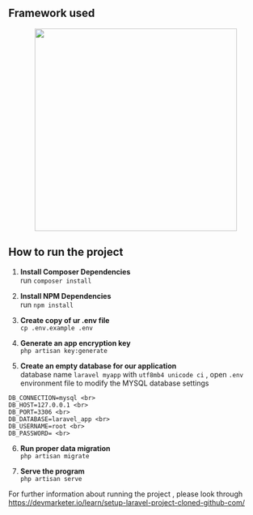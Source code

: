 ##  Framework used

<p align="center"><img src="https://res.cloudinary.com/dtfbvvkyp/image/upload/v1566331377/laravel-logolockup-cmyk-red.svg" width="400"></p>

## How to run the project

1. **Install Composer Dependencies** <br>
run `composer install`

2. **Install NPM Dependencies** <br>
run `npm install`

3. **Create copy of ur .env file** <br>
`cp .env.example .env`

4. **Generate an app encryption key** <br>
`php artisan key:generate`

5. **Create an empty database for our application** <br>
database name `laravel myapp` with `utf8mb4 unicode ci` , open `.env` environment file to modify the MYSQL database settings
````
DB_CONNECTION=mysql <br>
DB_HOST=127.0.0.1 <br>
DB_PORT=3306 <br>
DB_DATABASE=laravel_app <br>
DB_USERNAME=root <br>
DB_PASSWORD= <br>
````
6. **Run proper data migration** <br>
`php artisan migrate`

7. **Serve the program**<br>
`php artisan serve`


For further information about running the project , please look through 
https://devmarketer.io/learn/setup-laravel-project-cloned-github-com/


